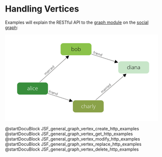 Handling Vertices
=================

Examples will explain the RESTful API to the [graph module](../../Manual/Graphs/index.html)
on the [social graph](../../Manual/Graphs/index.html#the-social-graph):

![Social Example Graph](../../Manual/Graphs/social_graph.png)

@startDocuBlock JSF_general_graph_vertex_create_http_examples
@startDocuBlock JSF_general_graph_vertex_get_http_examples
@startDocuBlock JSF_general_graph_vertex_modify_http_examples
@startDocuBlock JSF_general_graph_vertex_replace_http_examples
@startDocuBlock JSF_general_graph_vertex_delete_http_examples
